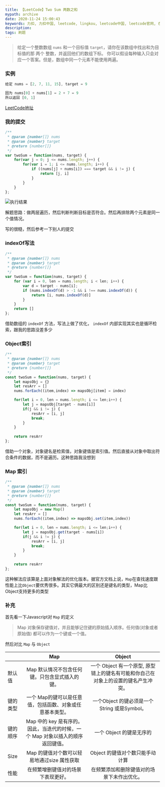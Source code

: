 ```yaml
---
title: 【LeetCode】Two Sum 两数之和
mypath: archive
date: 2020-11-24 15:00:43
keywords: 力扣, 力扣中国, leetcode, lingkou, leetcode中国, leetcode官网, 在线编程, lc, leetcode题解, leetcode答案, 面经, 算法, 面试, 求职, 招聘, 校招, 社招, 内推, 笔试, 面试题, 面试经验, 刷题, leetcode题库, 机器学习, 算法岗, 数据结构, 代码, 互联网, 编程, 开发, 程序员, 工程师, 白板面试, 码农, 程序猿, 领扣, 领扣网, 领扣网络, 领扣中国, BAT, BAT面试, OJ, online judge, coding interview, 技术面试, leetcode中文版, leetcodechina
description:
tags: 刷题
---
```


> 给定一个整数数组 `nums` 和一个目标值 `target`，请你在该数组中找出和为目标值的那 两个 整数，并返回他们的数组下标。
> 你可以假设每种输入只会对应一个答案。但是，数组中同一个元素不能使用两遍。

### 实例
```javascript
给定 nums = [2, 7, 11, 15], target = 9

因为 nums[0] + nums[1] = 2 + 7 = 9
所以返回 [0, 1]
```
<!-- more -->
[LeetCode地址](https://leetcode-cn.com/problems/two-sum/)


### 我的提交
```javascript
/**
 * @param {number[]} nums
 * @param {number} target
 * @return {number[]}
 */
var twoSum = function(nums, target) {
    for(var j = 0; j <= nums.length; j++) {
        for(var i = 1; i <= nums.length; i++) {
            if ((nums[j] + nums[i]) === target && i != j) {
                return [j, i]
            }
        }
    }
};
```
![执行结果](leetcode_1.jpg)

解题思路：做两层遍历，然后判断判断目标是否符合。然后再排除两个元素是同一个值情况。

写的很糙，然后参考一下别人的提交

### indexOf写法

```javascript
/**
 * @param {number[]} nums
 * @param {number} target
 * @return {number[]}
 */
var twoSum = function(nums, target) {
    for (var i = 0, len = nums.length; i < len; i++) {
        var d = target - nums[i];
        if (nums.indexOf(d) > -1 && i !== nums.indexOf(d)) {
            return [i, nums.indexOf(d)]
        }
    }
    return []
};
```
借助数组的 `indexOf` 方法，写法上做了优化， `indexOf` 内部实现其实也是循环检索，跟我的思路没差多少


### Object索引
```javascript
/**
 * @param {number[]} nums
 * @param {number} target
 * @return {number[]}
 */
const twoSum = function(nums, target) {
    let mapsObj = {}
    let resArr = []
    nums.forEach((item,index) => mapsObj[item] = index)

    for(let i = 0, len = nums.length; i <= len;i++) {
        let j = mapsObj[target - nums[i]]
        if(j && i != j) {
            resArr = [i, j]
            break;
        }
    }
    
    return resArr
};
```
借助一个对象，对象键名是检索值，对象键值是索引值。然后直接从对象中取出符合条件的数据，而不是遍历。这种思路我没想到


### Map 索引
```javascript
/**
 * @param {number[]} nums
 * @param {number} target
 * @return {number[]}
 */
const twoSum = function(nums, target) {
    let mapsObj = new Map()
    let resArr = []
    nums.forEach((item,index) => mapsObj.set(item,index))

    for(let i = 0, len = nums.length; i <= len;i++) {
        let j = mapsObj.get(target - nums[i])
        if(j && i != j) {
            resArr = [i, j]
            break;
        }
    }
    
    return resArr
};
```
这种解法应该算是上面对象解法的优化版本。据官方文档上说，`Map`在查找速度跟性能上比`Object`要优秀很多。其实它俩最大的区别还是键名的类型，Map比Object支持更多的类型

### 补充

首先看一下Javascript对 `Map` 的定义
> Map 对象保存键值对，并且能够记住键的原始插入顺序。任何值(对象或者原始值) 都可以作为一个键或一个值。

然后对比 `Map` 与 `Object`

|         | Map    | Object |
| :-----  | :----: | :----: |
| 默认值   | Map 默认情况不包含任何键。只包含显式插入的键。 | 一个 Object 有一个原型, 原型链上的键名有可能和你自己在对象上的设置的键名产生冲突。 |
| 键的类型 | 一个 Map的键可以是任意值，包括函数、对象或任意基本类型。 | 一个Object 的键必须是一个 String 或是Symbol。 |
| 键的顺序 | Map 中的 key 是有序的。因此，当迭代的时候，一个 Map 对象以插入的顺序返回键值。 | 一个 Object 的键是无序的 |
| Size    | Map 的键值对个数可以轻易地通过size 属性获取 | Object 的键值对个数只能手动计算 |
| 性能    | 在频繁增删键值对的场景下表现更好。 | 在频繁添加和删除键值对的场景下未作出优化。 |




